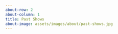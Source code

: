 ```yaml
---
about-row: 2
about-column: 1
title: Past Shows
about-image: assets/images/about/past-shows.jpg
---
```

